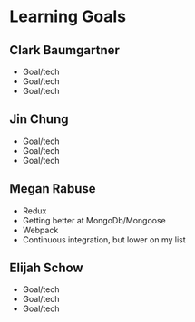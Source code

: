 # Learning Goals

## Clark Baumgartner
 - Goal/tech
 - Goal/tech
 - Goal/tech

## Jin Chung
 - Goal/tech
 - Goal/tech
 - Goal/tech

## Megan Rabuse
 - Redux
 - Getting better at MongoDb/Mongoose
 - Webpack
 - Continuous integration, but lower on my list

## Elijah Schow
 - Goal/tech
 - Goal/tech
 - Goal/tech
